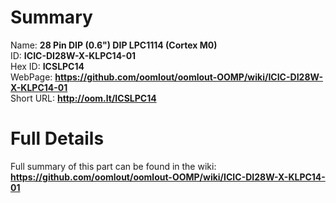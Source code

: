 
Summary
=================
  
Name: __28 Pin DIP (0.6") DIP LPC1114 (Cortex M0)__    
ID: __ICIC-DI28W-X-KLPC14-01__   
Hex ID: __ICSLPC14__   
WebPage: __https://github.com/oomlout/oomlout-OOMP/wiki/ICIC-DI28W-X-KLPC14-01__   
Short URL: __http://oom.lt/ICSLPC14__   

Full Details
==========================
Full summary of this part can be found in the wiki:   
__https://github.com/oomlout/oomlout-OOMP/wiki/ICIC-DI28W-X-KLPC14-01__    

